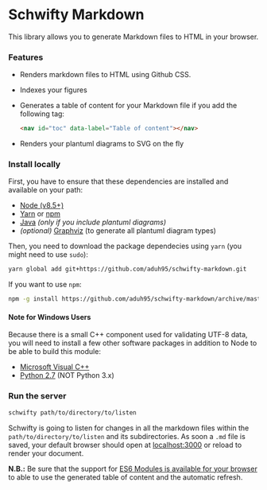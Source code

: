 # Schwifty Markdown

This library allows you to generate Markdown files to HTML in your browser.

### Features

* Renders markdown files to HTML using Github CSS.
* Indexes your figures
* Generates a table of content for your Markdown file if you add the following tag:

    ```markdown
    <nav id="toc" data-label="Table of content"></nav>
    ```

* Renders your plantuml diagrams to SVG on the fly


### Install locally

First, you have to ensure that these dependencies are installed and available on your path:

* [Node (v8.5+)](//nodejs.org)
* [Yarn](//yarnpkg.com) or [npm](//npmjs.com)
* [Java](//java.com) *(only if you include plantuml diagrams)*
* *(optional)* [Graphviz](//graphviz.org) (to generate all plantuml diagram types)


Then, you need to download the package dependecies using `yarn` (you might need to use `sudo`):

```sh
yarn global add git+https://github.com/aduh95/schwifty-markdown.git
```

If you want to use `npm`:

```sh
npm -g install https://github.com/aduh95/schwifty-markdown/archive/master.tar.gz
```

#### Note for Windows Users

Because there is a small C++ component used for validating UTF-8 data, you will need to install a few other software packages in addition to Node to be able to build this module:

 * [Microsoft Visual C++](//support.microsoft.com/fr-fr/help/2977003/the-latest-supported-visual-c-downloads)
 * [Python 2.7](//python.org) (NOT Python 3.x)

### Run the server

```sh
schwifty path/to/directory/to/listen
```

Schwifty is going to listen for changes in all the markdown files within the
`path/to/directory/to/listen` and its subdirectories. As soon a `.md` file is saved, 
your default browser should open at [localhost:3000](http://localhost:3000) or reload to render your document.

**N.B.:** Be sure that the support for [ES6 Modules is available for your browser](//caniuse.com/#feat=es6-module)
to able to use the generated table of content and the automatic refresh.

